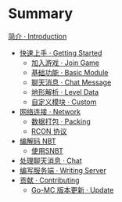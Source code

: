 # Summary

[简介 · Introduction](README.md)

- [快速上手 · Getting Started](getting-started/index.md)
  - [加入游戏 · Join Game](getting-started/join-game.md)
  - [基础功能 · Basic Module](getting-started/basic-module.md)
  - [聊天消息 · Chat Message](getting-started/chat-message.md)
  - [地形解析 · Level Data]()
  - [自定义模块 · Custom]()
- [网络连接 · Network](network/index.md)
  - [数据打包 · Packing](network/packing.md)
  - [RCON 协议]()
- [编解码 NBT]()
  - [使用SNBT]()
- [处理聊天消息 · Chat](chat/index.md)
- [编写服务端 · Writing Server](writing-server/index.md)
- [贡献 · Contributing]()
  - [Go-MC 版本更新 · Update]()